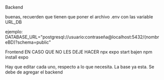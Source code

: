 Backend

buenas, recuerden que tienen que poner el archivo  .env con las variable URL_DB

ejemplo:
DATABASE_URL="postgresql://usuario:contraseña@localhost:5432/(nombreBD)?schema=public"


Frontend
EN CASO QUE NO LES DEJE HACER  npx expo start
bajen npm install expo

Hay que editar cada uno, respecto a lo que necesita. La base ya esta.
Se debe de agregar el backend


